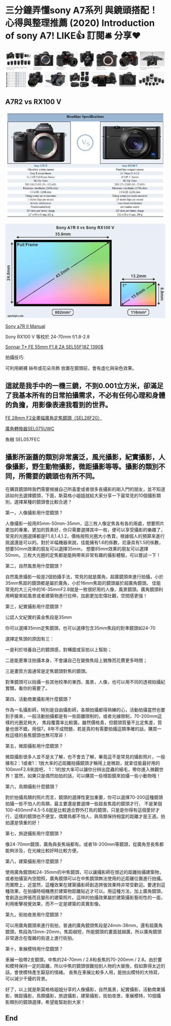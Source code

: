 # 三分鐘弄懂sony A7系列 與鏡頭搭配！心得與整理推薦 (2020) Introduction of sony A7! LIKE👍 訂閱🛎 分享❤️

![f1](https://github.com/HCH1/blog/blob/master/fig/sonya71.JPG)

## A7R2 vs RX100 V
![f1](https://github.com/HCH1/blog/blob/master/fig/sonya71a.JPG)

![f1](https://github.com/HCH1/blog/blob/master/fig/sonya71b.jpg)

[Sony a7R II Manual](https://www.alphashooters.com/wp-content/docs/sony-a7rii-manual.pdf)

Sony RX100 V 等校於 24-70mm f/1.8-2.8

[Sonnar T* FE 55mm F1.8 ZA SEL55F18Z 1390$](https://www.sony.com.sg/electronics/camera-lenses/sel55f18z#local_banner_default)

拍攝技巧:

可利用網襪 絲布或花朵吊飾 放置在鏡頭前，會有虛化與染色效果。



## 這就是我手中的一機三鏡，不到0.001立方米，卻滿足了我基本所有的日常拍攝需求，不必有任何心理和身體的負擔，用影像表達我看到的世界。

[FE 28mm F2全畫幅廣角定焦鏡頭（SEL28F20）](https://www.sonystyle.com.cn/products/lenses/sel28f20/sel28f20.html)

[廣角轉換器SEL075UWC](https://www.sonystyle.com.cn/products/lenses/sel075uwc/sel075uwc.html)

魚眼 SEL057FEC

## 攝影所涵蓋的類別非常廣泛，風光攝影，紀實攝影，人像攝影，野生動物攝影，微距攝影等等。攝影的類別不同，所需要的鏡頭也有所不同。
在購買鏡頭時我們需要根據自己所喜愛或者很多長攝影的剛入門的朋友，並不知道該如何去選擇鏡頭，下面，斯莫格小姐姐就給大家分享一下最常見的10個攝影類別，選擇某種的鏡頭會比較合適？

第一，人像攝影用什麼鏡頭？

人像攝影一般用85mm-50mm-35mm，這三枚人像定焦各有各的用處，想要照片更加的專業，更加的質素好，你只需要選擇其中一枚，便可以享受攝影的樂趣了，
常見的光圈選擇都是F1.8,1.4,1.2，價格按照光圈大小售賣，根據個人的預算來進行挑選還是可以的。對於半幅機器來說，佳能擁有1.6的係數，尼康具有1.5的係數，想要50mm效果的朋友可以選擇35mm​​，
想要85mm效果的朋友可以選擇50mm。三枚大光圈的定焦都是能夠帶來非常有趣的攝影體驗，可以嘗試一下！



第二，自然風景用什麼鏡頭？

自然風景攝影一般是2個拍攝手法，常見的就是廣角，超廣鏡頭來進行拍攝，小於35mm焦距的鏡頭都是屬於廣角，小於16mm焦距的鏡頭屬於超廣角鏡頭。
佳能常見的大三元中的16-35mmF2.8就是一枚很好用的人像，風景鏡頭。廣角鏡頭利用畸變來給風景或者建築物進行拉伸，加劇更加宏偉壯觀，空間感更強！



第三，紀實攝影用什麼鏡頭？

公認人文紀實的黃金焦段是35mm

你可以選擇35mm​​定焦鏡頭，也可以選擇包含35mm焦段的對準鏡頭如24-70

選擇定焦頭的原因有三：

一是利於培養自己的鏡頭感，對構圖或盲拍以上幫助；

二是能更專注拍攝本身，不會讓自己在變換焦段上猶豫而花費更多時間；

三是畫質方面通常是定焦鏡頭對焦的鏡頭。

對準鏡頭可以拍攝一些其他校準的東西，風景，人像，也可以用不同的透視拍攝紀實類，看你的需要了。



第四，活動商業攝影用什麼鏡頭？

作為一名攝影師，特別是自由攝影師，各類拍攝都得熟練的心，活動拍攝當然也要到手擒來，一般活動拍攝都是有一些距離限制的，或者光線限制，70-200mm這樣的光圈足夠大，
焦段覆蓋率比較廣。雖然價格貴，但鏡頭質量不比定焦差，質量也很不錯，用個7。8年不成問題，若是真的有需要拍攝這類準確的話，購買一枚這樣的長焦鏡頭也無可厚非！



第五，微距攝影用什麼鏡頭？

微距攝影很多人並不是太了解，也不會去了解，畢竟這不是常見的攝影照片，一般擁有2：1或者1：1放大率的近距離拍攝鏡頭才稱得上是微距，就拿佳能最好用的100mmF2.8來說吧，
1：1的放大率可以讓你分辨出昆蟲的細毛，帶你進入微觀世界！當然，如果只是偶然拍拍的話，可以購買一些增距鏡來拍攝一些小動物哦！



第六，鳥類攝影什麼鏡頭？

對於拍攝鳥類的照片而言，鏡頭的選擇性更加重要，你可以選擇70-200這種鏡頭拍攝一些不怕人的鳥類，最主要還是要選擇一些超長焦距的鏡頭才行，
不是某個100-400mmF4.5-5.6就是比較適合野外打鳥的鏡頭，只是是你得有這個愛好才行，這樣的鏡頭也不便宜，偶爾鳥都不怕人，與鳥類保持相當的距離才是王道。拍拍還是慎重的好！



第七，旅遊攝影用什麼鏡頭？

像24-70mm鏡頭，廣角與長焦端都有。或者18-200mm等鏡頭，從廣角至長焦都能夠涉及，在光線比較好時比較方便。



第八，建築攝影用什麼鏡頭？

使用廣角鏡頭和24-35mm的中焦鏡頭，可以讓攝影師在很近的距離拍攝建築物，或者拍攝室內空間照，廣角鏡頭可以在中焦鏡頭無法使用的近距離位置進行拍攝。
而實際上，近當然，這種效果在建築攝影師創造誇張效果時非常受歡迎。要達到這種效果，在拍攝時相機應於建築物距離貼近才可以。用這種方法，加上廣角鏡頭，
會創造出誇張而且變形的建築照片。這祥的拍攝效果屬於建築攝影藝術性的一面，利用衝擊視覺效果，而不一定是建築的真實影像。



第九，街拍夜景用什麼鏡頭？

可以用廣角鏡頭來進行街拍，普通的廣角鏡頭焦段是24mm-38mm，還有超廣角鏡頭，焦段為13mm-20mm，焦距越短，所能鏡頭的畫面就越廣，所以廣角鏡頭非常適合在復雜的街道上進行街拍。



第十，車展模特用什麼鏡頭？

車展一般帶2支鏡頭，中焦的24-70mm / 2.8和長焦的70-200mm / 2.8。由於要和模特保持一定的距離，所以中焦的鏡頭很難拍到人物的大替換，假如靠得太近的話，會使模特產生厭惡的情緒。
長焦在車展比較多人用，能拍出模特的大特寫，可以減少干擾的背景。

好了，以上就是斯莫格格姐姐分享的人像攝影，自然風景，紀實攝影，活動商業攝影，微距攝影，鳥類攝影，旅遊攝影，建築攝影，街拍夜景，車展模特，10個攝影類別的鏡頭選擇，希望能幫助到大家！



## End
